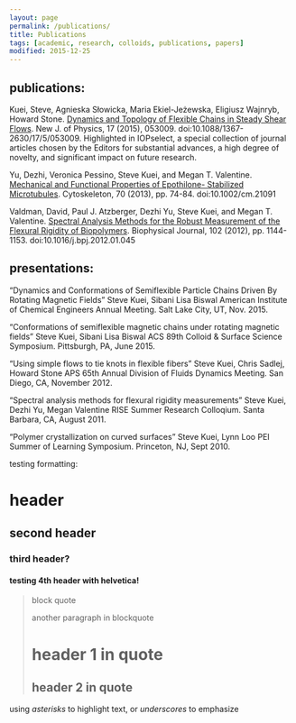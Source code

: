 ```yaml
---
layout: page
permalink: /publications/
title: Publications
tags: [academic, research, colloids, publications, papers]
modified: 2015-12-25
---
```

 
## publications:

Kuei, Steve, Agnieska Słowicka, Maria Ekiel-Jeżewska, Eligiusz Wajnryb, Howard Stone. [Dynamics and Topology of Flexible
Chains in Steady Shear Flows](http://dx.doi.org/10.1088/1367-2630/17/5/053009). New J. of Physics, 17 (2015), 053009. doi:10.1088/1367-2630/17/5/053009.
Highlighted in IOPselect, a special collection of journal articles chosen by the Editors for substantial advances, a high degree of novelty, and significant
impact on future research.

Yu, Dezhi, Veronica Pessino, Steve Kuei, and Megan T. Valentine. [Mechanical and Functional Properties of Epothilone-
Stabilized Microtubules](http://dx.doi.org/10.1002/cm.21091). Cytoskeleton, 70 (2013), pp. 74-84. doi:10.1002/cm.21091

Valdman, David, Paul J. Atzberger, Dezhi Yu, Steve Kuei, and Megan T. Valentine. [Spectral Analysis Methods for the Robust
Measurement of the Flexural Rigidity of Biopolymers](http://dx.doi.org/10.1016/j.bpj.2012.01.045). Biophysical Journal, 102 (2012), pp. 1144-1153.
doi:10.1016/j.bpj.2012.01.045


## presentations:

“Dynamics and Conformations of Semiflexible Particle Chains Driven By Rotating Magnetic Fields”
Steve Kuei, Sibani Lisa Biswal
American Institute of Chemical Engineers Annual Meeting. Salt Lake City, UT, Nov. 2015.

“Conformations of semiflexible magnetic chains under rotating magnetic fields”
Steve Kuei, Sibani Lisa Biswal
ACS 89th Colloid & Surface Science Symposium. Pittsburgh, PA, June 2015.

“Using simple flows to tie knots in flexible fibers”
Steve Kuei, Chris Sadlej, Howard Stone
APS 65th Annual Division of Fluids Dynamics Meeting. San Diego, CA, November 2012.

“Spectral analysis methods for flexural rigidity measurements”
Steve Kuei, Dezhi Yu, Megan Valentine
RISE Summer Research Colloqium. Santa Barbara, CA, August 2011.

“Polymer crystallization on curved surfaces”
Steve Kuei, Lynn Loo
PEI Summer of Learning Symposium. Princeton, NJ, Sept 2010.

testing formatting:

# header

## second header

### third header?

#### testing 4th header with helvetica!

> block quote
>
> another paragraph in blockquote
>
> # header 1 in quote
>
> ## header 2 in quote

using *asterisks* to highlight text, or _underscores_ to emphasize
